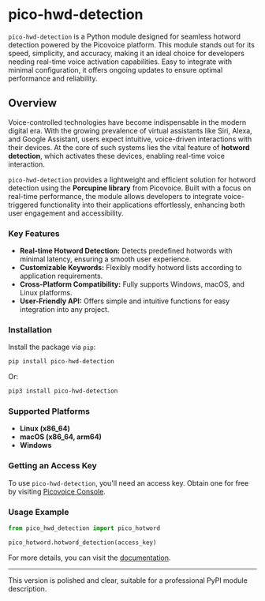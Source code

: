 
# **pico-hwd-detection**

`pico-hwd-detection` is a Python module designed for seamless hotword detection powered by the Picovoice platform. This module stands out for its speed, simplicity, and accuracy, making it an ideal choice for developers needing real-time voice activation capabilities. Easy to integrate with minimal configuration, it offers ongoing updates to ensure optimal performance and reliability.

## **Overview**
Voice-controlled technologies have become indispensable in the modern digital era. With the growing prevalence of virtual assistants like Siri, Alexa, and Google Assistant, users expect intuitive, voice-driven interactions with their devices. At the core of such systems lies the vital feature of **hotword detection**, which activates these devices, enabling real-time voice interaction.

`pico-hwd-detection` provides a lightweight and efficient solution for hotword detection using the **Porcupine library** from Picovoice. Built with a focus on real-time performance, the module allows developers to integrate voice-triggered functionality into their applications effortlessly, enhancing both user engagement and accessibility.

### **Key Features**
- **Real-time Hotword Detection:** Detects predefined hotwords with minimal latency, ensuring a smooth user experience.
- **Customizable Keywords:** Flexibly modify hotword lists according to application requirements.
- **Cross-Platform Compatibility:** Fully supports Windows, macOS, and Linux platforms.
- **User-Friendly API:** Offers simple and intuitive functions for easy integration into any project.

### **Installation**
Install the package via `pip`:
```bash
pip install pico-hwd-detection
```
Or:
```bash
pip3 install pico-hwd-detection
```

### **Supported Platforms**
- **Linux (x86_64)**
- **macOS (x86_64, arm64)**
- **Windows**

### **Getting an Access Key**
To use `pico-hwd-detection`, you'll need an access key. Obtain one for free by visiting [Picovoice Console](https://console.picovoice.ai/).

### **Usage Example**
```python
from pico_hwd_detection import pico_hotword

pico_hotword.hotword_detection(access_key)
```

For more details, you can visit the [documentation](https://medium.com/@rohitkuyadav2003).

---

This version is polished and clear, suitable for a professional PyPI module description.